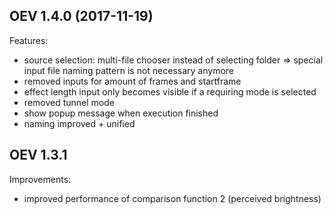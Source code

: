 ## OEV 1.4.0 (2017-11-19)

Features:
- source selection: multi-file chooser instead of selecting folder
  => special input file naming pattern is not necessary anymore
- removed inputs for amount of frames and startframe
- effect length input only becomes visible if a requiring mode is selected
- removed tunnel mode
- show popup message when execution finished
- naming improved +  unified


## OEV 1.3.1

Improvements:
- improved performance of comparison function 2 (perceived brightness)